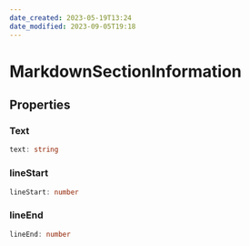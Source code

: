 ```yaml
---
date_created: 2023-05-19T13:24
date_modified: 2023-09-05T19:18
---
```

# MarkdownSectionInformation

## Properties

### Text

```ts
text: string
```

### lineStart

```ts
lineStart: number
```

### lineEnd

```ts
lineEnd: number
```
